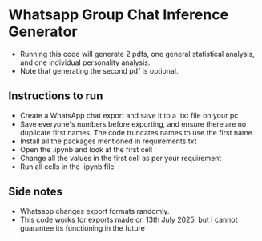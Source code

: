 # Whatsapp Group Chat Inference Generator

- Running this code will generate 2 pdfs, one general statistical analysis, and one individual personality analysis.  
- Note that generating the second pdf is optional.  

## Instructions to run

- Create a WhatsApp chat export and save it to a .txt file on your pc  
- Save everyone's numbers before exporting, and ensure there are no duplicate first names.  The code truncates names to use the first name.  
- Install all the packages mentioned in requirements.txt  
- Open the .ipynb and look at the first cell  
- Change all the values in the first cell as per your requirement  
- Run all cells in the .ipynb file  

## Side notes

- Whatsapp changes export formats randomly.  
- This code works for exports made on 13th July 2025, but I cannot guarantee its functioning in the future  
